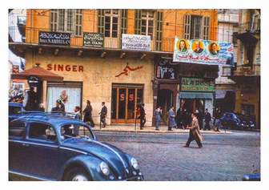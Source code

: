 ![beirut1](https://raw.githubusercontent.com/muneer78/muneer78.github.io/master/images/beirut.png)


